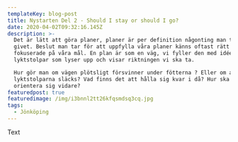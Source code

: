 ```yaml
---
templateKey: blog-post
title: Nystarten Del 2 - Should I stay or should I go?
date: 2020-04-02T09:32:16.145Z
description: >-
  Det är lätt att göra planer, planer är per definition någonting man tar för
  givet. Beslut man tar för att uppfylla våra planer känns oftast rätt och vi är
  fokuserade på våra mål. En plan är som en väg, vi fyller den med idéer av
  lyktstolpar som lyser upp och visar riktningen vi ska ta. 

  Hur gör man om vägen plötsligt försvinner under fötterna ? Eller om alla
  lyktstolparna släcks? Vad finns det att hålla sig kvar i då? Hur ska man
  orientera sig vidare? 
featuredpost: true
featuredimage: /img/i3bnnl2tt26kfqsmdsq3cq.jpg
tags:
  - Jönköping
---
```

Text
